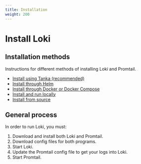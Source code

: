 ```yaml
---
title: Installation
weight: 200
---
```

# Install Loki

## Installation methods

Instructions for different methods of installing Loki and Promtail.

- [Install using Tanka (recommended)](tanka.md)
- [Install through Helm](helm.md)
- [Install through Docker or Docker Compose](docker.md)
- [Install and run locally](local.md)
- [Install from source](install-from-source.md)

## General process

In order to run Loki, you must:

1. Download and install both Loki and Promtail.
1. Download config files for both programs.
1. Start Loki.
1. Update the Promtail config file to get your logs into Loki.
1. Start Promtail.
